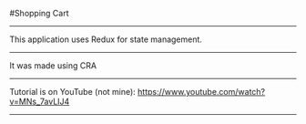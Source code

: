 #Shopping Cart
*****************************
This application uses Redux for state management.
*****************************
It was made using CRA
*****************************
Tutorial is on YouTube (not mine):
  https://www.youtube.com/watch?v=MNs_7avLIJ4
*****************************
